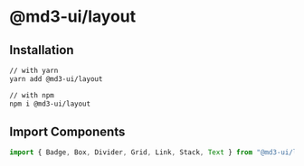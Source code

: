 # @md3-ui/layout

## Installation

```sh
// with yarn
yarn add @md3-ui/layout

// with npm
npm i @md3-ui/layout
```

## Import Components

```jsx
import { Badge, Box, Divider, Grid, Link, Stack, Text } from "@md3-ui/layout"
```
